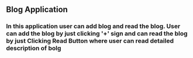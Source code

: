 ## Blog Application
### In this application user can add blog and read the blog. User can add the blog by just clicking '+' sign and can read the blog by just Clicking Read Button where user can read detailed description of bolg